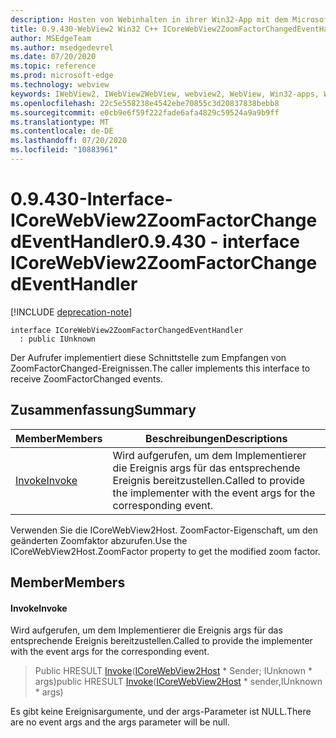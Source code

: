 ```yaml
---
description: Hosten von Webinhalten in ihrer Win32-App mit dem Microsoft Edge WebView2-Steuerelement
title: 0.9.430-WebView2 Win32 C++ ICoreWebView2ZoomFactorChangedEventHandler
author: MSEdgeTeam
ms.author: msedgedevrel
ms.date: 07/20/2020
ms.topic: reference
ms.prod: microsoft-edge
ms.technology: webview
keywords: IWebView2, IWebView2WebView, webview2, WebView, Win32-apps, Win32, Edge, ICoreWebView2, ICoreWebView2Host, Browser-Steuerelement, Edge-HTML
ms.openlocfilehash: 22c5e558238e4542ebe70855c3d20837838bebb8
ms.sourcegitcommit: e0cb9e6f59f222fade6afa4829c59524a9a9b9ff
ms.translationtype: MT
ms.contentlocale: de-DE
ms.lasthandoff: 07/20/2020
ms.locfileid: "10883961"
---
```

# <span data-ttu-id="9056a-104">0.9.430-Interface-ICoreWebView2ZoomFactorChangedEventHandler</span><span class="sxs-lookup"><span data-stu-id="9056a-104">0.9.430 - interface ICoreWebView2ZoomFactorChangedEventHandler</span></span> 

[!INCLUDE [deprecation-note](../../includes/deprecation-note.md)]

```
interface ICoreWebView2ZoomFactorChangedEventHandler
  : public IUnknown
```

<span data-ttu-id="9056a-105">Der Aufrufer implementiert diese Schnittstelle zum Empfangen von ZoomFactorChanged-Ereignissen.</span><span class="sxs-lookup"><span data-stu-id="9056a-105">The caller implements this interface to receive ZoomFactorChanged events.</span></span>

## <span data-ttu-id="9056a-106">Zusammenfassung</span><span class="sxs-lookup"><span data-stu-id="9056a-106">Summary</span></span>

 <span data-ttu-id="9056a-107">Member</span><span class="sxs-lookup"><span data-stu-id="9056a-107">Members</span></span>                        | <span data-ttu-id="9056a-108">Beschreibungen</span><span class="sxs-lookup"><span data-stu-id="9056a-108">Descriptions</span></span>
--------------------------------|---------------------------------------------
[<span data-ttu-id="9056a-109">Invoke</span><span class="sxs-lookup"><span data-stu-id="9056a-109">Invoke</span></span>](#invoke) | <span data-ttu-id="9056a-110">Wird aufgerufen, um dem Implementierer die Ereignis args für das entsprechende Ereignis bereitzustellen.</span><span class="sxs-lookup"><span data-stu-id="9056a-110">Called to provide the implementer with the event args for the corresponding event.</span></span>

<span data-ttu-id="9056a-111">Verwenden Sie die ICoreWebView2Host. ZoomFactor-Eigenschaft, um den geänderten Zoomfaktor abzurufen.</span><span class="sxs-lookup"><span data-stu-id="9056a-111">Use the ICoreWebView2Host.ZoomFactor property to get the modified zoom factor.</span></span>

## <span data-ttu-id="9056a-112">Member</span><span class="sxs-lookup"><span data-stu-id="9056a-112">Members</span></span>

#### <span data-ttu-id="9056a-113">Invoke</span><span class="sxs-lookup"><span data-stu-id="9056a-113">Invoke</span></span> 

<span data-ttu-id="9056a-114">Wird aufgerufen, um dem Implementierer die Ereignis args für das entsprechende Ereignis bereitzustellen.</span><span class="sxs-lookup"><span data-stu-id="9056a-114">Called to provide the implementer with the event args for the corresponding event.</span></span>

> <span data-ttu-id="9056a-115">Public HRESULT [Invoke](#invoke)([ICoreWebView2Host](ICoreWebView2Host.md) \* Sender; IUnknown \* args)</span><span class="sxs-lookup"><span data-stu-id="9056a-115">public HRESULT [Invoke](#invoke)([ICoreWebView2Host](ICoreWebView2Host.md) \* sender,IUnknown \* args)</span></span>

<span data-ttu-id="9056a-116">Es gibt keine Ereignisargumente, und der args-Parameter ist NULL.</span><span class="sxs-lookup"><span data-stu-id="9056a-116">There are no event args and the args parameter will be null.</span></span>


